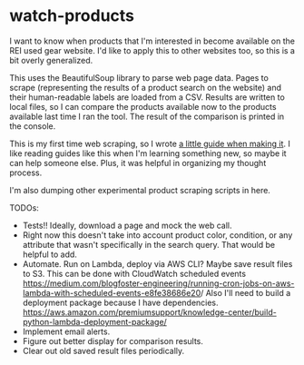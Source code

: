 # watch-products

I want to know when products that I'm interested in become available on the REI used gear website. I'd like to apply this to other websites too, so this is a bit overly generalized.

This uses the BeautifulSoup library to parse web page data. Pages to scrape (representing the results of a product search on the website) and their human-readable labels are loaded from a CSV. Results are written to local files, so I can compare the products available now to the products available last time I ran the tool. The result of the comparison is printed in the console.

This is my first time web scraping, so I wrote [a little guide when making it](https://self.brockmuellers.com/software/2020/02/26/web-scraper-to-find-new-products.html). I like reading guides like this when I'm learning something new, so maybe it can help someone else. Plus, it was helpful in organizing my thought process.

I'm also dumping other experimental product scraping scripts in here.

TODOs: 
* Tests!! Ideally, download a page and mock the web call.
* Right now this doesn't take into account product color, condition, or any attribute that wasn't specifically in the search query. That would be helpful to add.
* Automate. Run on Lambda, deploy via AWS CLI? Maybe save result files to S3. This can be done with CloudWatch scheduled events <https://medium.com/blogfoster-engineering/running-cron-jobs-on-aws-lambda-with-scheduled-events-e8fe38686e20>/ Also I'll need to build a deployment package because I have dependencies. <https://aws.amazon.com/premiumsupport/knowledge-center/build-python-lambda-deployment-package/>
* Implement email alerts.
* Figure out better display for comparison results.
* Clear out old saved result files periodically.

